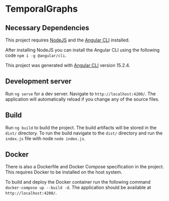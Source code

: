 # TemporalGraphs

## Necessary Dependencies
This project requires [NodeJS](https://nodejs.org/en) and the [Angular CLI](https://github.com/angular/angular-cli) installed.

After installing NodeJS you can install the Angular CLI using the following code `npm i -g @angular/cli`.

This project was generated with [Angular CLI](https://github.com/angular/angular-cli) version 15.2.4.

## Development server

Run `ng serve` for a dev server. Navigate to `http://localhost:4200/`. 
The application will automatically reload if you change any of the source files.

## Build

Run `ng build` to build the project. The build artifacts will be stored in the `dist/` directory.
To run the build navigate to the `dist/` directory and run the `index.js` file with node `node index.js`.

## Docker
There is also a Dockerfile and Docker Compose specification in the project. 
This requires Docker to be installed on the host system.

To build and deploy the Docker container run the following command `docker-compose up --build -d`.
The application should be available at `http://localhost:4200/`.